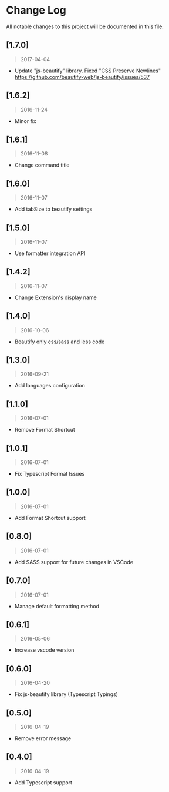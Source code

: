 # Change Log
All notable changes to this project will be documented in this file.

## [1.7.0]
> 2017-04-04
- Update "js-beautify" library. Fixed "CSS Preserve Newlines" https://github.com/beautify-web/js-beautify/issues/537

## [1.6.2]
> 2016-11-24
- Minor fix

## [1.6.1]
> 2016-11-08
- Change command title

## [1.6.0]
> 2016-11-07
- Add tabSize to beautify settings

## [1.5.0]
> 2016-11-07
- Use formatter integration API

## [1.4.2]
> 2016-11-07
- Change Extension's display name

## [1.4.0]
> 2016-10-06
- Beautify only css/sass and less code

## [1.3.0]
> 2016-09-21
- Add languages configuration

## [1.1.0]
> 2016-07-01
- Remove Format Shortcut

## [1.0.1]
> 2016-07-01
- Fix Typescript Format Issues

## [1.0.0]
> 2016-07-01
- Add Format Shortcut support

## [0.8.0]
> 2016-07-01
- Add SASS support for future changes in VSCode

## [0.7.0]
> 2016-07-01
- Manage default formatting method 

## [0.6.1]
> 2016-05-06
- Increase vscode version

## [0.6.0]
> 2016-04-20
- Fix js-beautify library (Typescript Typings)

## [0.5.0]
> 2016-04-19
- Remove error message

## [0.4.0]
> 2016-04-19
- Add Typescript support
